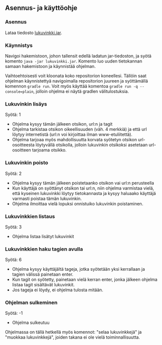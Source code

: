 ## Asennus- ja käyttöohje

### Asennus

Lataa tiedosto [lukuvinkki.jar](https://github.com/Marcestus/OhTu_miniprojekti/releases/tag/v1.0).

### Käynnistys

Navigoi hakemistoon, johon tallensit edellä ladatun jar-tiedoston, ja syötä komento `java -jar lukuvinkki.jar`. Komento luo uuden tietokannan samaan hakemistoon ja käynnistää ohjelman.

Vaihtoehtoisesti voit kloonata koko repositorion koneellesi. Tällöin saat ohjelman käynnistettyä navigoimalla repositorion juureen ja syöttämällä komennon `gradle run`. Voit myös käyttää komentoa `gradle run -q --console=plain`, jolloin ohjelma ei näytä gradlen välitulostuksia.

### Lukuvinkin lisäys

Syötä: 1
- Ohjelma kysyy tämän jälkeen otsikon, url:n ja tagit
- Ohjelma tarkistaa otsikon oikeellisuuden (väh. 4 merkkiä) ja että url löytyy internetistä (url:n voi kirjoittaa ilman www-etuliitettä).
- Ohjelma tarjoaa myös mahdollisuutta korvata syötetyn otsikon url-osoitteesta löytyvällä otsikolla, jolloin lukuvinkin otsikoksi asetetaan url-osoitteen tarjoama otsikko.


### Lukuvinkin poisto

Syötä: 2
- Ohjelma kysyy tämän jälkeen poistetaanko otsikon vai url:n perusteella
- Kun käyttäjä on syöttänyt otsikon tai url:n, niin ohjelma varmistaa vielä, että kyseinen lukuvinkki löytyy tietokannasta ja kysyy haluaako käyttäjä varmasti poistaa tämän lukuvinkin.
- Ohjelma ilmoittaa vielä lopuksi onnistuiko lukuvinkin poistaminen.

### Lukuvinkkien listaus

Syötä: 3
- Ohjelma listaa lisätyt lukuvinkit

### Lukuvinkkien haku tagien avulla

Syötä: 6
-  Ohjelma kysyy käyttäjältä tageja, jotka syötetään yksi kerrallaan ja tagien välissä painetaan enter.
- Kun tagit on syötetty, painetaan vielä kerran enter, jonka jälkeen ohjelma listaa tagit sisältävät lukuvinkit.
- Jos tageja ei löydy, ei ohjelma tulosta mitään.

### Ohjelman sulkeminen

Syötä: -1
- Ohjelma sulkeutuu

Ohjelmassa on tällä hetkellä myös komennot: "selaa lukuvinkkejä" ja "muokkaa lukuvinkkejä", joiden takana ei ole vielä toiminnallisuutta.
    
